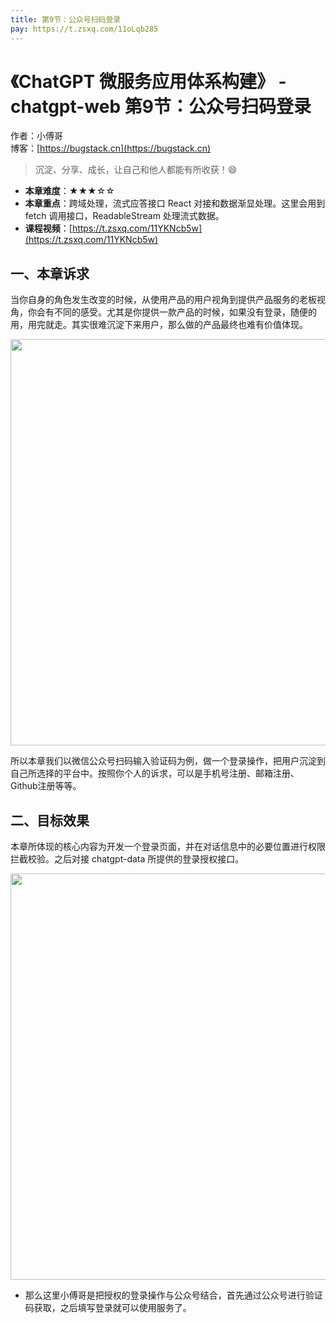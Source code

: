 ```yaml
---
title: 第9节：公众号扫码登录
pay: https://t.zsxq.com/11oLqb285
---
```


# 《ChatGPT 微服务应用体系构建》 - chatgpt-web 第9节：公众号扫码登录

作者：小傅哥
<br/>博客：[https://bugstack.cn](https://bugstack.cn)

>沉淀、分享、成长，让自己和他人都能有所收获！😄

- **本章难度**：★★★☆☆
- **本章重点**：跨域处理，流式应答接口 React 对接和数据渐显处理。这里会用到 fetch 调用接口，ReadableStream 处理流式数据。
- **课程视频**：[https://t.zsxq.com/11YKNcb5w](https://t.zsxq.com/11YKNcb5w)

## 一、本章诉求

当你自身的角色发生改变的时候，从使用产品的用户视角到提供产品服务的老板视角，你会有不同的感受。尤其是你提供一款产品的时候，如果没有登录，随便的用，用完就走。其实很难沉淀下来用户，那么做的产品最终也难有价值体现。

<div align="center">
    <img src="https://bugstack.cn/images/article/project/chatgpt/chatgpt-web-09-01.png?raw=true" width="650px">
</div>

所以本章我们以微信公众号扫码输入验证码为例，做一个登录操作，把用户沉淀到自己所选择的平台中。按照你个人的诉求，可以是手机号注册、邮箱注册、Github注册等等。

## 二、目标效果

本章所体现的核心内容为开发一个登录页面，并在对话信息中的必要位置进行权限拦截校验。之后对接 chatgpt-data 所提供的登录授权接口。

<div align="center">
    <img src="https://bugstack.cn/images/article/project/chatgpt/chatgpt-web-09-02.png?raw=true" width="650px">
</div>

- 那么这里小傅哥是把授权的登录操作与公众号结合，首先通过公众号进行验证码获取，之后填写登录就可以使用服务了。
